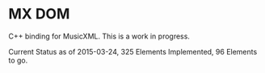 MX DOM
=======

C++ binding for MusicXML.  This is a work in progress.

Current Status as of 2015-03-24, 325 Elements Implemented, 96 Elements to go.
